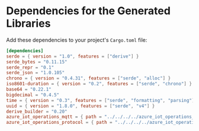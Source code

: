 # Dependencies for the Generated Libraries

Add these dependencies to your project's `Cargo.toml` file:

``` toml
[dependencies]
serde = { version = "1.0", features = ["derive"] }
serde_bytes = "0.11.15"
serde_repr = "0.1"
serde_json = "1.0.105"
chrono = { version = "0.4.31", features = ["serde", "alloc"] }
iso8601-duration = { version = "0.2", features = ["serde", "chrono"] }
base64 = "0.22.1"
bigdecimal = "0.4.5"
time = { version = "0.3", features = ["serde", "formatting", "parsing"] }
uuid = { version = "1.8.0", features = ["serde", "v4"] }
derive_builder = "0.20"
azure_iot_operations_mqtt = { path = "../../../../azure_iot_operations_mqtt" }
azure_iot_operations_protocol = { path = "../../../../azure_iot_operations_protocol" }
```
